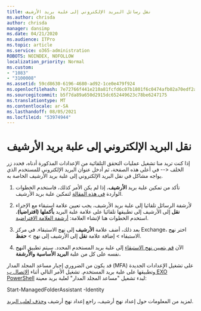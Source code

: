 ```yaml
---
title: نقل رسائل البريد الإلكتروني إلى علبة بريد الأرشيف
ms.author: chrisda
author: chrisda
manager: dansimp
ms.date: 04/21/2020
ms.audience: ITPro
ms.topic: article
ms.service: o365-administration
ROBOTS: NOINDEX, NOFOLLOW
localization_priority: Normal
ms.custom:
- "1083"
- "3100008"
ms.assetid: 59cd8630-6196-4680-ad92-1ce0e479f924
ms.openlocfilehash: 7e72766f441e210a81fcfd6c07b1801f6c0474afb02a70edf2ad8dbb571f3d2a
ms.sourcegitcommit: b5f7da89a650d2915dc652449623c78be6247175
ms.translationtype: MT
ms.contentlocale: ar-SA
ms.lasthandoff: 08/05/2021
ms.locfileid: "53974944"
---
```

# <a name="move-email-to-the-archive-mailbox"></a>نقل البريد الإلكتروني إلى علبة بريد الأرشيف

إذا كنت تريد منا تشغيل عمليات التحقق التلقائية من الإعدادات المذكورة أدناه، فحدد زر الخلف <-- في أعلى هذه الصفحة، ثم أدخل عنوان البريد الإلكتروني للمستخدم الذي يواجه مشاكل في نقل البريد الإلكتروني إلى علبة بريد الأرشيف الخاصة به.

1. تأكد من تمكين علبة بريد **الأرشيف.** إذا لم يكن الأمر كذلك، فاستخدم الخطوات الواردة [في هذه المقالة](https://docs.microsoft.com/microsoft-365/compliance/enable-archive-mailboxes) لتمكين علبة بريد الأرشيف.

2. لأرشفة الرسائل تلقائيا إلى علبة بريد الأرشيف، يجب تعيين علامة استبقاء مع الإجراء **نقل** إلى الأرشيف إلى تطبيقها تلقائيا على علامة علبة البريد **بأكملها (افتراضيا).** استخدم الخطوات هنا لإنشاء العلامة: [أرشفة العلامة الافتراضية](https://docs.microsoft.com/microsoft-365/compliance/set-up-an-archive-and-deletion-policy-for-mailboxes#create-a-custom-archive-default-policy-tag).

3. بعد ذلك، أضف علامة **الأرشيف** إلى نهج الاستبقاء. في مركز Exchange، اختر نهج  الاستبقاء > إضافة علامة **نقل** إلى الأرشيف إلى نهج > **حفظ**.

4. الآن [قم بتعيين نهج الاستبقاء](https://docs.microsoft.com/exchange/security-and-compliance/messaging-records-management/apply-retention-policy) إلى علبة بريد المستخدم المحدد. سيتم تطبيق النهج نفسه على كل من علبة **البريد الأساسية** **والأرشفة.**

قد يكون من الضروري إجبار مساعد المجلد المدار (MFA) على تشغيل الإعدادات الجديدة وتطبيقها على علبة بريد المستخدم. تشغيل الأمر التالي أثناء [الاتصال ب EXO PowerShell](https://docs.microsoft.com/powershell/exchange/exchange-online/connect-to-exchange-online-powershell/connect-to-exchange-online-powershell?view=exchange-ps) لبدء تشغيل "مساعد المجلد المدار" لعلبة بريد معينة:
  
Start-ManagedFolderAssistant -Identity <name of the mailbox>

لمزيد من المعلومات حول إعداد نهج أرشيف، راجع إعداد نهج أرشيف [وحذف لعلب البريد](https://docs.microsoft.com/microsoft-365/compliance/set-up-an-archive-and-deletion-policy-for-mailboxes#step-1-enable-archive-mailboxes-for-users).
  